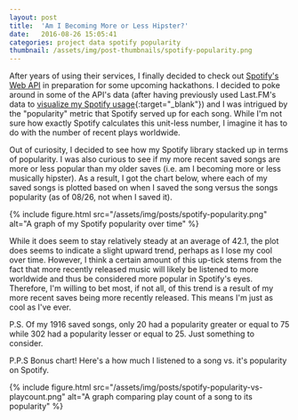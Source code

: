 ```yaml
---
layout: post
title:  'Am I Becoming More or Less Hipster?'
date:   2016-08-26 15:05:41
categories: project data spotify popularity
thumbnail: /assets/img/post-thumbnails/spotify-popularity.png
---
```


After years of using their services, I finally decided to check out [Spotify's Web API](https://developer.spotify.com/web-api/) in preparation for some upcoming hackathons. I decided to poke around in some of the API's data (after having previously used Last.FM's data to [visualize my Spotify usage](2015/09/01/lastfm-scrobble-graphs.html){:target="_blank"}) and I was intrigued by the "popularity" metric that Spotify served up for each song. While I'm not sure how exactly Spotify calculates this unit-less number, I imagine it has to do with the number of recent plays worldwide.

Out of curiosity, I decided to see how my Spotify library stacked up in terms of popularity. I was also curious to see if my more recent saved songs are more or less popular than my older saves (i.e. am I becoming more or less musically hipster). As a result, I got the chart below, where each of my saved songs is plotted based on when I saved the song versus the songs popularity (as of 08/26, not when I saved it).

{% include figure.html src="/assets/img/posts/spotify-popularity.png" alt="A graph of my Spotify popularity over time" %}

While it does seem to stay relatively steady at an average of 42.1, the plot does seems to indicate a slight upward trend, perhaps as I lose my cool over time. However, I think a certain amount of this up-tick stems from the fact that more recently released music will likely be listened to more worldwide and thus be considered more popular in Spotify's eyes. Therefore, I'm willing to bet most, if not all, of this trend is a result of my more recent saves being more recently released. This means I'm just as cool as I've ever.

P.S. Of my 1916 saved songs, only 20 had a popularity greater or equal to 75 while 302 had a popularity lesser or equal to 25. Just something to consider.

P.P.S Bonus chart! Here's a how much I listened to a song vs. it's popularity on Spotify.

{% include figure.html src="/assets/img/posts/spotify-popularity-vs-playcount.png" alt="A graph comparing play count of a song to its popularity" %}